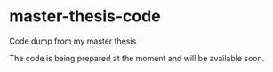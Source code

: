 # master-thesis-code
Code dump from my master thesis

The code is being prepared at the moment and will be available soon.

